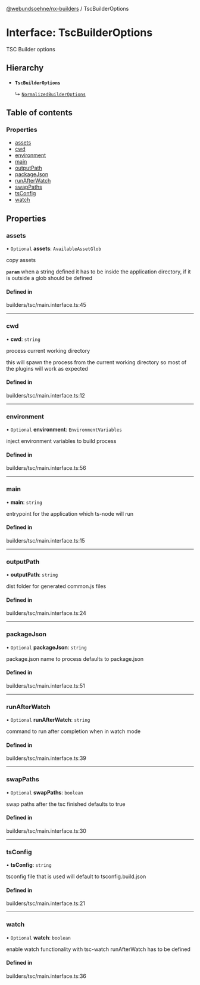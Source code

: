 [@webundsoehne/nx-builders](../README.md) / TscBuilderOptions

# Interface: TscBuilderOptions

TSC Builder options

## Hierarchy

- **`TscBuilderOptions`**

  ↳ [`NormalizedBuilderOptions`](NormalizedBuilderOptions.md)

## Table of contents

### Properties

- [assets](TscBuilderOptions.md#assets)
- [cwd](TscBuilderOptions.md#cwd)
- [environment](TscBuilderOptions.md#environment)
- [main](TscBuilderOptions.md#main)
- [outputPath](TscBuilderOptions.md#outputpath)
- [packageJson](TscBuilderOptions.md#packagejson)
- [runAfterWatch](TscBuilderOptions.md#runafterwatch)
- [swapPaths](TscBuilderOptions.md#swappaths)
- [tsConfig](TscBuilderOptions.md#tsconfig)
- [watch](TscBuilderOptions.md#watch)

## Properties

### assets

• `Optional` **assets**: `AvailableAssetGlob`

copy assets

**`param`** when a string defined it has to be inside the application directory, if it is outside a glob should be defined

#### Defined in

builders/tsc/main.interface.ts:45

___

### cwd

• **cwd**: `string`

process current working directory

this will spawn the process from the current working directory so most of the plugins will work as expected

#### Defined in

builders/tsc/main.interface.ts:12

___

### environment

• `Optional` **environment**: `EnvironmentVariables`

inject environment variables to build process

#### Defined in

builders/tsc/main.interface.ts:56

___

### main

• **main**: `string`

entrypoint for the application which ts-node will run

#### Defined in

builders/tsc/main.interface.ts:15

___

### outputPath

• **outputPath**: `string`

dist folder for generated common.js files

#### Defined in

builders/tsc/main.interface.ts:24

___

### packageJson

• `Optional` **packageJson**: `string`

package.json name to process
defaults to package.json

#### Defined in

builders/tsc/main.interface.ts:51

___

### runAfterWatch

• `Optional` **runAfterWatch**: `string`

command to run after completion when in watch mode

#### Defined in

builders/tsc/main.interface.ts:39

___

### swapPaths

• `Optional` **swapPaths**: `boolean`

swap paths after the tsc finished
defaults to true

#### Defined in

builders/tsc/main.interface.ts:30

___

### tsConfig

• **tsConfig**: `string`

tsconfig file that is used
will default to tsconfig.build.json

#### Defined in

builders/tsc/main.interface.ts:21

___

### watch

• `Optional` **watch**: `boolean`

enable watch functionality with tsc-watch
runAfterWatch has to be defined

#### Defined in

builders/tsc/main.interface.ts:36
